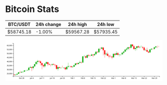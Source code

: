 # Bitcoin Stats

BTC/USDT|24h change|24h high|24h low|
|---|---|---|---|
|$58745.18|-1.00%|$59567.28|$57935.45|

<img src="./chart.svg">
